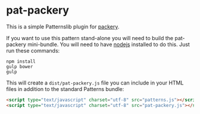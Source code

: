 pat-packery
===========

This is a simple Patternslib plugin for [packery](http://packery.metafizzy.co/).

If you want to use this pattern stand-alone you will need to build the
pat-packery mini-bundle. You will need to have [nodejs](http://nodejs.org)
installed to do this. Just run these commands:

```
npm install
gulp bower
gulp
```

This will create a ``dist/pat-packery.js`` file you can include in your HTML
files in addition to the standard Patterns bundle:

```html
<script type="text/javascript" charset="utf-8" src="patterns.js"></script>
<script type="text/javascript" charset="utf-8" src="pat-packery.js"></script>
```


